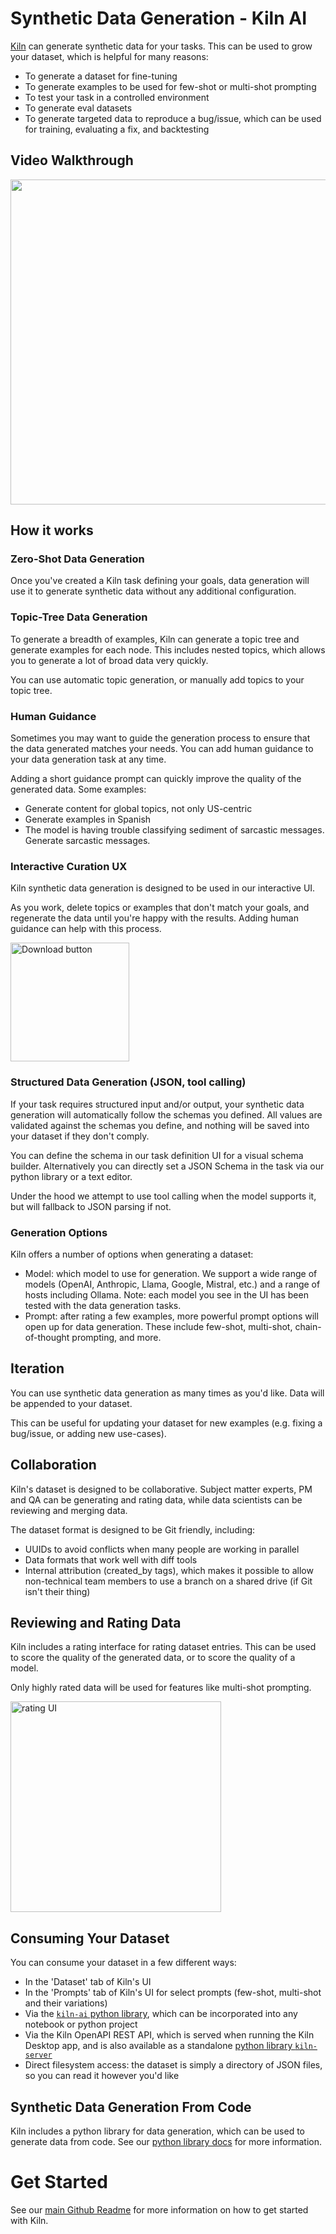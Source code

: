# Synthetic Data Generation - Kiln AI 

[Kiln](https://getkiln.ai) can generate synthetic data for your tasks. This can be used to grow your dataset, which is helpful for many reasons:

- To generate a dataset for fine-tuning
- To generate examples to be used for few-shot or multi-shot prompting
- To test your task in a controlled environment
- To generate eval datasets
- To generate targeted data to reproduce a bug/issue, which can be used for training, evaluating a fix, and backtesting

## Video Walkthrough

<img src="https://github.com/user-attachments/assets/eab36818-2c88-4e52-ac39-a71c40e5cc79" width="520"/>

## How it works

### Zero-Shot Data Generation

Once you've created a Kiln task defining your goals, data generation will use it to generate synthetic data without any additional configuration.

### Topic-Tree Data Generation

To generate a breadth of examples, Kiln can generate a topic tree and generate examples for each node. This includes nested topics, which allows you to generate a lot of broad data very quickly.

You can use automatic topic generation, or manually add topics to your topic tree.

### Human Guidance

Sometimes you may want to guide the generation process to ensure that the data generated matches your needs. You can add human guidance to your data generation task at any time.

Adding a short guidance prompt can quickly improve the quality of the generated data. Some examples:

- Generate content for global topics, not only US-centric
- Generate examples in Spanish
- The model is having trouble classifying sediment of sarcastic messages. Generate sarcastic messages.

### Interactive Curation UX

Kiln synthetic data generation is designed to be used in our interactive UI.

As you work, delete topics or examples that don't match your goals, and regenerate the data until you're happy with the results. Adding human guidance can help with this process.

[<img width="190" alt="Download button" src="https://github.com/user-attachments/assets/09874d7a-4873-4bb7-81c8-c3939206dc81">](https://github.com/Kiln-AI/Kiln/releases/latest)

### Structured Data Generation (JSON, tool calling)

If your task requires structured input and/or output, your synthetic data generation will automatically follow the schemas you defined. All values are validated against the schemas you define, and nothing will be saved into your dataset if they don't comply.

You can define the schema in our task definition UI for a visual schema builder. Alternatively you can directly set a JSON Schema in the task via our python library or a text editor.

Under the hood we attempt to use tool calling when the model supports it, but will fallback to JSON parsing if not.

### Generation Options

Kiln offers a number of options when generating a dataset:

- Model: which model to use for generation. We support a wide range of models (OpenAI, Anthropic, Llama, Google, Mistral, etc.) and a range of hosts including Ollama. Note: each model you see in the UI has been tested with the data generation tasks.
- Prompt: after rating a few examples, more powerful prompt options will open up for data generation. These include few-shot, multi-shot, chain-of-thought prompting, and more.

## Iteration

You can use synthetic data generation as many times as you'd like. Data will be appended to your dataset.

This can be useful for updating your dataset for new examples (e.g. fixing a bug/issue, or adding new use-cases).

## Collaboration

Kiln's dataset is designed to be collaborative. Subject matter experts, PM and QA can be generating and rating data, while data scientists can be reviewing and merging data.

The dataset format is designed to be Git friendly, including:

- UUIDs to avoid conflicts when many people are working in parallel
- Data formats that work well with diff tools
- Internal attribution (created_by tags), which makes it possible to allow non-technical team members to use a branch on a shared drive (if Git isn't their thing)

## Reviewing and Rating Data

Kiln includes a rating interface for rating dataset entries. This can be used to score the quality of the generated data, or to score the quality of a model.

Only highly rated data will be used for features like multi-shot prompting.

<img width="337" alt="rating UI" src="https://github.com/user-attachments/assets/6872d5ad-18ad-46f3-9091-2e26741cb852">


## Consuming Your Dataset

You can consume your dataset in a few different ways:

- In the 'Dataset' tab of Kiln's UI
- In the 'Prompts' tab of Kiln's UI for select prompts (few-shot, multi-shot and their variations)
- Via the [`kiln-ai` python library](https://pypi.org/project/kiln-ai/), which can be incorporated into any notebook or python project
- Via the Kiln OpenAPI REST API, which is served when running the Kiln Desktop app, and is also available as a standalone [python library `kiln-server`](https://pypi.org/project/kiln-server/)
- Direct filesystem access: the dataset is simply a directory of JSON files, so you can read it however you'd like

## Synthetic Data Generation From Code

Kiln includes a python library for data generation, which can be used to generate data from code. See our [python library docs](https://kiln-ai.github.io/Kiln/kiln_core_docs/kiln_ai/adapters/data_gen/data_gen_task.html) for more information.

# Get Started

See our [main Github Readme](https://github.com/Kiln-AI/Kiln?tab=readme-ov-file#readme) for more information on how to get started with Kiln.
